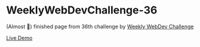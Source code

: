 # WeeklyWebDevChallenge-36

(Almost :construction_worker:) finished page from 36th challenge by [Weekly WebDev Challenge](https://web.facebook.com/groups/940002776068923/)


[Live Demo](https://karol-waliszewski.github.io/WeeklyWebDevChallenge-36/)
